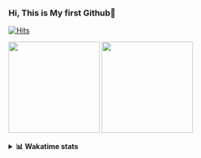 ### Hi, This is My first Github👋
[![Hits](https://hits.seeyoufarm.com/api/count/incr/badge.svg?url=https%3A%2F%2Fgithub.com%2FJonghyun-Park1027&count_bg=%2379C83D&title_bg=%23555555&icon=&icon_color=%23E7E7E7&title=hits&edge_flat=false)](https://hits.seeyoufarm.com)
<br>

<!--[![Solved.ac Profile](http://mazassumnida.wtf/api/v2/generate_badge?boj=ppjjhh1027)](https://solved.ac/ppjjhh1027/)
-->
<p>
  <img height="180em" src="https://github-readme-stats-eight-rho-29.vercel.app/api?username=Jonghyun-Park1027&show_icons=true&include_all_commits=true&bg_color=30,e96443,904e95&title_color=fff&text_color=fff">
  <img height="180em" src="https://github-readme-stats-eight-rho-29.vercel.app/api/top-langs/?username=Jonghyun-Park1027&layout=compact&bg_color=30,e96443,904e95&title_color=fff&text_color=fff">


</p>
<details>
<summary><b>📊 Wakatime stats</b><br></summary>
<div>
<hr/>




<!--START_SECTION:waka-->
![Code Time](http://img.shields.io/badge/Code%20Time-388%20hrs%2025%20mins-blue)

![Profile Views](http://img.shields.io/badge/Profile%20Views-4-blue)

**🐱 My GitHub Data** 

> 📦 74.8 kB Used in GitHub's Storage 
 > 
> 🏆 111 Contributions in the Year 2023
 > 
> 🚫 Not Opted to Hire
 > 
> 📜 6 Public Repositories 
 > 
> 🔑 4 Private Repositories 
 > 
**I'm an Early 🐤** 

```text
🌞 Morning                27 commits          ████░░░░░░░░░░░░░░░░░░░░░   16.27 % 
🌆 Daytime                99 commits          ███████████████░░░░░░░░░░   59.64 % 
🌃 Evening                38 commits          ██████░░░░░░░░░░░░░░░░░░░   22.89 % 
🌙 Night                  2 commits           ░░░░░░░░░░░░░░░░░░░░░░░░░   01.20 % 
```
📅 **I'm Most Productive on Tuesday** 

```text
Monday                   12 commits          ██░░░░░░░░░░░░░░░░░░░░░░░   07.23 % 
Tuesday                  42 commits          ██████░░░░░░░░░░░░░░░░░░░   25.30 % 
Wednesday                13 commits          ██░░░░░░░░░░░░░░░░░░░░░░░   07.83 % 
Thursday                 11 commits          ██░░░░░░░░░░░░░░░░░░░░░░░   06.63 % 
Friday                   37 commits          ██████░░░░░░░░░░░░░░░░░░░   22.29 % 
Saturday                 24 commits          ████░░░░░░░░░░░░░░░░░░░░░   14.46 % 
Sunday                   27 commits          ████░░░░░░░░░░░░░░░░░░░░░   16.27 % 
```


📊 **This Week I Spent My Time On** 

```text
🕑︎ Time Zone: Asia/Seoul

💬 Programming Languages: 
Jupyter                  28 hrs 15 mins      ███████████████████████░░   90.67 % 
Markdown                 2 hrs 35 mins       ██░░░░░░░░░░░░░░░░░░░░░░░   08.29 % 
GitIgnore file           16 mins             ░░░░░░░░░░░░░░░░░░░░░░░░░   00.86 % 
Python                   2 mins              ░░░░░░░░░░░░░░░░░░░░░░░░░   00.16 % 
PythonStub               0 secs              ░░░░░░░░░░░░░░░░░░░░░░░░░   00.03 % 

🔥 Editors: 
PyCharm                  31 hrs 10 mins      █████████████████████████   100.00 % 

🐱‍💻 Projects: 
competition1             17 hrs 34 mins      ██████████████░░░░░░░░░░░   56.36 % 
RF                       4 hrs 43 mins       ████░░░░░░░░░░░░░░░░░░░░░   15.17 % 
competition_23_7_10(end) 3 hrs 28 mins       ███░░░░░░░░░░░░░░░░░░░░░░   11.14 % 
Time_series              2 hrs 9 mins        ██░░░░░░░░░░░░░░░░░░░░░░░   06.92 % 
Codingtest               1 hr 15 mins        █░░░░░░░░░░░░░░░░░░░░░░░░   04.05 % 

💻 Operating System: 
Windows                  31 hrs 10 mins      █████████████████████████   100.00 % 
```

**I Mostly Code in Jupyter Notebook** 

```text
Jupyter Notebook         5 repos             ██████████████████░░░░░░░   71.43 % 
HTML                     2 repos             ███████░░░░░░░░░░░░░░░░░░   28.57 % 
```




 Last Updated on 12/07/2023 18:37:29 UTC
<!--END_SECTION:waka-->
</details>



